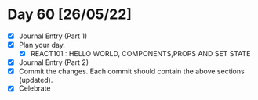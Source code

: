 # Day 60 [26/05/22]

- [x] Journal Entry (Part 1)
- [x] Plan your day.
  - [x] REACT101 : HELLO WORLD, COMPONENTS,PROPS AND SET STATE
- [x] Journal Entry (Part 2)
- [x] Commit the changes. Each commit should contain the above sections (updated).
- [x] Celebrate
<!-- [x] to tick -->
